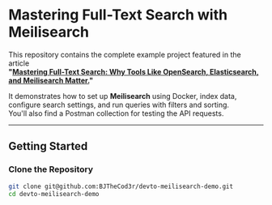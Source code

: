 # Mastering Full-Text Search with Meilisearch

This repository contains the complete example project featured in the article  
**"[Mastering Full-Text Search: Why Tools Like OpenSearch, Elasticsearch, and Meilisearch Matter.](https://dev.to/bjthecod3r/mastering-full-text-search-why-tools-like-opensearch-elasticsearch-and-meilisearch-matter-11b0-temp-slug-541612)"**

It demonstrates how to set up **Meilisearch** using Docker, index data, configure search settings, and run queries with filters and sorting.  
You'll also find a Postman collection for testing the API requests.

---

## Getting Started

### Clone the Repository
```bash
git clone git@github.com:BJTheCod3r/devto-meilisearch-demo.git
cd devto-meilisearch-demo